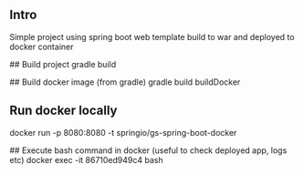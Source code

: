 ## Intro
Simple project using spring boot web template build to war and deployed to docker container 


## Build project
gradle build


## Build docker image (from gradle)
gradle build buildDocker


## Run docker locally
docker run -p 8080:8080 -t springio/gs-spring-boot-docker


## Execute bash command in docker (useful to check deployed app, logs etc)
docker exec -it 86710ed949c4 bash

